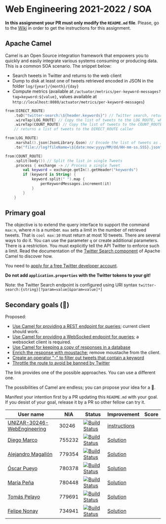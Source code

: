 # Web Engineering 2021-2022 / SOA
**In this assignment your PR must only modify the `README.md` file**.
Please, go to the [Wiki](https://github.com/UNIZAR-30246-WebEngineering/lab5-soa/wiki) in order to get the instructions for this assignment.

## Apache Camel 

Camel is an Open Source integration framework that empowers you to quickly and easily integrate various systems 
consuming or producing data. This is a common SOA scenario. The snippet below:

* Search tweets in Twitter and returns to the web client
* Dump to disk at least one of tweets retrieved encoded in JSON in the folder `log/{year}/{month}/{day}`
* Compute metrics (available at `/actuator/metrics/per-keyword-messages?tag=keyword:${value}`, values available at `http://localhost:8080/actuator/metrics/per-keyword-messages`)

```kotlin
from(DIRECT_ROUTE)
    .toD("twitter-search:\${header.keywords}") // Twitter search, returns a list of Tweets
    .wireTap(LOG_ROUTE) // Copy the list of tweets to the LOG_ROUTE, which is processed by its own thread  
    .wireTap(COUNT_ROUTE) // Copy the list of tweets to the COUNT_ROUTE, which is processed by its own thread
    // returns a list of tweets to the DIRECT_ROUTE caller

from(LOG_ROUTE)
    .marshal().json(JsonLibrary.Gson) // Encode the list of tweets as JSON
    .to("file://log?fileName=\${date:now:yyyy/MM/dd/HH-mm-ss.SSS}.json") // Write the JSON to a file

from(COUNT_ROUTE)
    .split(body()) // Split the list in single Tweets
    .process { exchange -> // Process a single Tweet
        val keyword = exchange.getIn().getHeader("keywords") 
        if (keyword is String) {
            keyword.split(" ").map {
                perKeywordMessages.increment(it)
            }
        }
    }
```

## Primary goal

The objective is to extend the query interface to support the command `max:n`, where _n_ is a number.
`max` sets a limit in the number of retrieved tweets.
That is `cool max:10` must return at most 10 tweets.
There are several ways to do it.
You can use the parameter `q` or create additional parameters.
There is a restriction.
You must explicitly tell the API Twitter to enforce such a limit.
Read the documentation of the [Twitter Search component](https://camel.apache.org/components/latest/twitter-search-component.html) of Apache Camel to discover how.

You need to [apply for a free Twitter developer account](https://developer.twitter.com/en/apply-for-access).

**Do not add `application.properties` with the Twitter tokens to your git!**

Note: the Twitter Search endpoint is configured using URI syntax `twitter-search:{string}[?param=value[&param=value]*]`

## Secondary goals (:gift:)

Proposed:

- [Use Camel for providing a REST endpoint for queries](https://camel.apache.org/components/latest/rest-component.html); current client should work.
- [Use Camel for providing a WebSocked endpoint for queries](https://camel.apache.org/components/latest/websocket-jsr356-component.html); a websocket client is required.
- [Use Camel for keeping a copy of responses in a database](https://camel.apache.org/components/latest/jdbc-component.html)
- [Enrich the response with moustache](https://camel.apache.org/components/latest/eips/content-enricher.html); remove moustache from the client.
- [Create an operator "-" to filter out tweets that contain a keyword](https://camel.apache.org/components/latest/eips/filter-eip.html)
- [Throttle the route to avoid be banned by Twitter](https://camel.apache.org/components/latest/eips/throttle-eip.html)

The link provides one of the possible approaches. You can use a different one.

The possibilities of Camel are endless; you can propose your idea for a :gift:.

Manifest your intention first by a PR updating this `README.md` with your goal.
If you desist of your goal, release it by a PR so other fellow can try it.

|User name | NIA | Status |  Improvement | Score  |
|-------|-----------|------|-------------|--------|
|[UNIZAR-30246-WebEngineering](https://github.com/UNIZAR-30246-WebEngineering/lab5-soa) | 30246 | [![Build Status](https://github.com/UNIZAR-30246-WebEngineering/lab5-soa/actions/workflows/ci.yml/badge.svg)](https://github.com/UNIZAR-30246-WebEngineering/lab5-soa/actions/workflows/ci.yml) | [instructions](https://github.com/UNIZAR-30246-WebEngineering/lab5-soa/wiki) | |
|[Diego Marco](https://github.com/dmarcob/lab5-soa/tree/work) | 755232 | [![Build Status](https://github.com/dmarcob/lab5-soa/actions/workflows/ci.yml/badge.svg)](https://github.com/dmarcob/lab5-soa/actions/workflows/ci.yml) | [Solution](https://github.com/dmarcob/lab5-soa/blob/work/src/main/kotlin/soa/camel/Application.kt) |
|[Alejandro Magallón](https://github.com/alecron/lab5-soa/tree/work) | 779354 | [![Build Status](https://github.com/alecron/lab5-soa/actions/workflows/ci.yml/badge.svg)](https://github.com/alecron/lab5-soa/actions/workflows/ci.yml) | [Solution](https://github.com/alecron/lab5-soa/blob/work/src/main/kotlin/soa/camel/Application.kt) |
|[Óscar Pueyo](https://github.com/iksopo/lab5-soa/tree/work) | 780378 | [![Build Status](https://github.com/iksopo/lab5-soa/actions/workflows/ci.yml/badge.svg)](https://github.com/iksopo/lab5-soa/actions/workflows/ci.yml) | [Solution](https://github.com/iksopo/lab5-soa/blob/work/src/main/kotlin/soa/camel/Application.kt) |
|[María Peña](https://github.com/Keyleth8/lab5-soa/tree/work) | 780448 | [![Build Status](https://github.com/Keyleth8/lab5-soa/actions/workflows/ci.yml/badge.svg)](https://github.com/Keyleth8/lab5-soa/actions/workflows/ci.yml) | [Solution](https://github.com/Keyleth8/lab5-soa/blob/work/src/main/kotlin/soa/camel/Application.kt) |        | 
|[Tomás Pelayo](https://github.com/Tomenos18/lab5-soa/tree/work) | 779691 | [![Build Status](https://github.com/Tomenos18/lab5-soa/actions/workflows/ci.yml/badge.svg)](https://github.com/Tomenos18/lab5-soa/actions/workflows/ci.yml) | [Solution](https://github.com/Tomenos18/lab5-soa/blob/work/src/main/kotlin/soa/camel/Application.kt) | 
|[Felipe Nonay](https://github.com/fnonay/lab5-soa/tree/work) | 734941 | [![Build Status](https://github.com/fnonay/lab5-soa/actions/workflows/ci.yml/badge.svg)](https://github.com/fnonay/lab5-soa/actions/workflows/ci.yml) | [Solution](https://github.com/fnonay/lab5-soa/blob/work/src/main/kotlin/soa/camel/Application.kt) |
